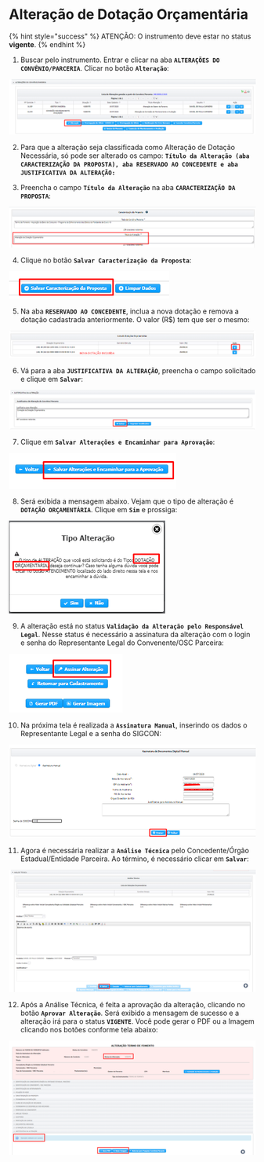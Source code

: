 # Alteração de Dotação Orçamentária

{% hint style="success" %}
ATENÇÃO: O instrumento deve estar no status **vigente**.
{% endhint %}

1. Buscar pelo instrumento. Entrar e clicar na aba **`ALTERAÇÕES DO CONVÊNIO/PARCERIA`**. Clicar no botão **`Alteração`**:

![](../../.gitbook/assets/image%20%28301%29.png)

2. Para que a alteração seja classificada como Alteração de Dotação Necessária, só pode ser alterado os campo: **`Título da Alteração (aba CARACTERIZAÇÃO DA PROPOSTA), aba RESERVADO AO CONCEDENTE e aba JUSTIFICATIVA DA ALTERAÇÃO:`**

3. Preencha o campo **`Título da Alteração`** na aba **`CARACTERIZAÇÃO DA PROPOSTA`**:

![](../../.gitbook/assets/image%20%28317%29.png)

4. Clique no botão **`Salvar Caracterização da Proposta`**:

![](../../.gitbook/assets/image%20%28318%29.png)

5. Na aba **`RESERVADO AO CONCEDENTE`**, inclua a nova dotação e remova a dotação cadastrada anteriormente. O valor \(R$\) tem que ser o mesmo:

![](../../.gitbook/assets/image%20%28339%29.png)

6. Vá para a aba **`JUSTIFICATIVA DA ALTERAÇÃO`**, preencha o campo solicitado e clique em **`Salvar`**:

![](../../.gitbook/assets/image%20%28334%29.png)

7. Clique em **`Salvar Alterações e Encaminhar para Aprovação`**:

![](../../.gitbook/assets/image%20%28313%29.png)

8. Será exibida a mensagem abaixo. Vejam que o tipo de alteração é **`DOTAÇÃO ORÇAMENTÁRIA`**. Clique em **`Sim`** e prossiga:

![](../../.gitbook/assets/image%20%28331%29.png)

9. A alteração está no status **`Validação da Alteração pelo Responsável Legal`**. Nesse status é necessário a assinatura da alteração com o login e senha do Representante Legal do Convenente/OSC Parceira:

![](../../.gitbook/assets/image%20%28330%29.png)

10. Na próxima tela é realizada a **`Assinatura Manual`**, inserindo os dados o Representante Legal e a senha do SIGCON:

![](../../.gitbook/assets/image%20%28302%29.png)

11. Agora é necessária realizar a **`Análise Técnica`** pelo Concedente/Órgão Estadual/Entidade Parceira. Ao término, é necessário clicar em **`Salvar`**:

![](../../.gitbook/assets/image%20%28310%29.png)



12. Após a Análise Técnica, é feita a aprovação da alteração, clicando no botão **`Aprovar Alteração`**. Será exibido a mensagem de sucesso e a alteração irá para o status **`VIGENTE`**. Você pode gerar o PDF ou a Imagem clicando nos botões conforme tela abaixo:

![](../../.gitbook/assets/image%20%28333%29.png)

